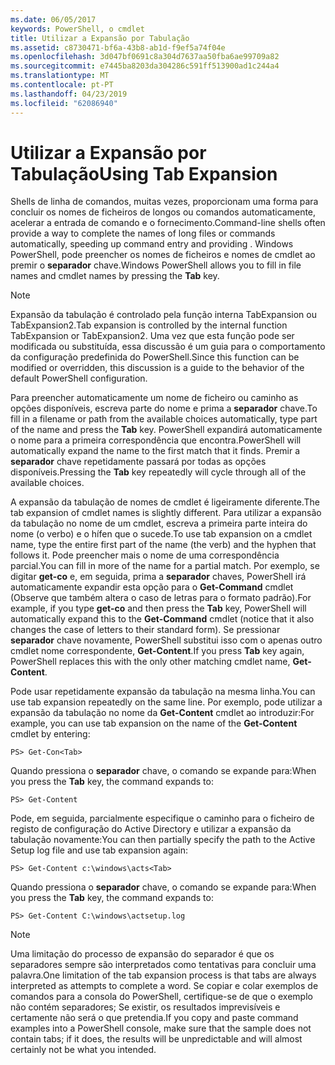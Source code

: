 ```yaml
---
ms.date: 06/05/2017
keywords: PowerShell, o cmdlet
title: Utilizar a Expansão por Tabulação
ms.assetid: c8730471-bf6a-43b8-ab1d-f9ef5a74f04e
ms.openlocfilehash: 3d047bf0691c8a304d7637aa50fba6ae99709a82
ms.sourcegitcommit: e7445ba8203da304286c591ff513900ad1c244a4
ms.translationtype: MT
ms.contentlocale: pt-PT
ms.lasthandoff: 04/23/2019
ms.locfileid: "62086940"
---
```

# <a name="using-tab-expansion"></a><span data-ttu-id="c44ca-103">Utilizar a Expansão por Tabulação</span><span class="sxs-lookup"><span data-stu-id="c44ca-103">Using Tab Expansion</span></span>

<span data-ttu-id="c44ca-104">Shells de linha de comandos, muitas vezes, proporcionam uma forma para concluir os nomes de ficheiros de longos ou comandos automaticamente, acelerar a entrada de comando e o fornecimento.</span><span class="sxs-lookup"><span data-stu-id="c44ca-104">Command-line shells often provide a way to complete the names of long files or commands automatically, speeding up command entry and providing .</span></span> <span data-ttu-id="c44ca-105">Windows PowerShell, pode preencher os nomes de ficheiros e nomes de cmdlet ao premir o **separador** chave.</span><span class="sxs-lookup"><span data-stu-id="c44ca-105">Windows PowerShell allows you to fill in file names and cmdlet names by pressing the **Tab** key.</span></span>

> [!NOTE]
> <span data-ttu-id="c44ca-106">Expansão da tabulação é controlado pela função interna TabExpansion ou TabExpansion2.</span><span class="sxs-lookup"><span data-stu-id="c44ca-106">Tab expansion is controlled by the internal function TabExpansion or TabExpansion2.</span></span> <span data-ttu-id="c44ca-107">Uma vez que esta função pode ser modificada ou substituída, essa discussão é um guia para o comportamento da configuração predefinida do PowerShell.</span><span class="sxs-lookup"><span data-stu-id="c44ca-107">Since this function can be modified or overridden, this discussion is a guide to the behavior of the default PowerShell configuration.</span></span>

<span data-ttu-id="c44ca-108">Para preencher automaticamente um nome de ficheiro ou caminho as opções disponíveis, escreva parte do nome e prima a **separador** chave.</span><span class="sxs-lookup"><span data-stu-id="c44ca-108">To fill in a filename or path from the available choices automatically, type part of the name and press the **Tab** key.</span></span> <span data-ttu-id="c44ca-109">PowerShell expandirá automaticamente o nome para a primeira correspondência que encontra.</span><span class="sxs-lookup"><span data-stu-id="c44ca-109">PowerShell will automatically expand the name to the first match that it finds.</span></span> <span data-ttu-id="c44ca-110">Premir a **separador** chave repetidamente passará por todas as opções disponíveis.</span><span class="sxs-lookup"><span data-stu-id="c44ca-110">Pressing the **Tab** key repeatedly will cycle through all of the available choices.</span></span>

<span data-ttu-id="c44ca-111">A expansão da tabulação de nomes de cmdlet é ligeiramente diferente.</span><span class="sxs-lookup"><span data-stu-id="c44ca-111">The tab expansion of cmdlet names is slightly different.</span></span> <span data-ttu-id="c44ca-112">Para utilizar a expansão da tabulação no nome de um cmdlet, escreva a primeira parte inteira do nome (o verbo) e o hífen que o sucede.</span><span class="sxs-lookup"><span data-stu-id="c44ca-112">To use tab expansion on a cmdlet name, type the entire first part of the name (the verb) and the hyphen that follows it.</span></span> <span data-ttu-id="c44ca-113">Pode preencher mais o nome de uma correspondência parcial.</span><span class="sxs-lookup"><span data-stu-id="c44ca-113">You can fill in more of the name for a partial match.</span></span> <span data-ttu-id="c44ca-114">Por exemplo, se digitar **get-co** e, em seguida, prima a **separador** chaves, PowerShell irá automaticamente expandir esta opção para o **Get-Command** cmdlet (Observe que também altera o caso de letras para o formato padrão).</span><span class="sxs-lookup"><span data-stu-id="c44ca-114">For example, if you type **get-co** and then press the **Tab** key, PowerShell will automatically expand this to the **Get-Command** cmdlet (notice that it also changes the case of letters to their standard form).</span></span> <span data-ttu-id="c44ca-115">Se pressionar **separador** chave novamente, PowerShell substitui isso com o apenas outro cmdlet nome correspondente, **Get-Content**.</span><span class="sxs-lookup"><span data-stu-id="c44ca-115">If you press **Tab** key again, PowerShell replaces this with the only other matching cmdlet name, **Get-Content**.</span></span>

<span data-ttu-id="c44ca-116">Pode usar repetidamente expansão da tabulação na mesma linha.</span><span class="sxs-lookup"><span data-stu-id="c44ca-116">You can use tab expansion repeatedly on the same line.</span></span> <span data-ttu-id="c44ca-117">Por exemplo, pode utilizar a expansão da tabulação no nome da **Get-Content** cmdlet ao introduzir:</span><span class="sxs-lookup"><span data-stu-id="c44ca-117">For example, you can use tab expansion on the name of the **Get-Content** cmdlet by entering:</span></span>

```
PS> Get-Con<Tab>
```

<span data-ttu-id="c44ca-118">Quando pressiona o **separador** chave, o comando se expande para:</span><span class="sxs-lookup"><span data-stu-id="c44ca-118">When you press the **Tab** key, the command expands to:</span></span>

```
PS> Get-Content
```

<span data-ttu-id="c44ca-119">Pode, em seguida, parcialmente especifique o caminho para o ficheiro de registo de configuração do Active Directory e utilizar a expansão da tabulação novamente:</span><span class="sxs-lookup"><span data-stu-id="c44ca-119">You can then partially specify the path to the Active Setup log file and use tab expansion again:</span></span>

```
PS> Get-Content c:\windows\acts<Tab>
```

<span data-ttu-id="c44ca-120">Quando pressiona o **separador** chave, o comando se expande para:</span><span class="sxs-lookup"><span data-stu-id="c44ca-120">When you press the **Tab** key, the command expands to:</span></span>

```
PS> Get-Content C:\windows\actsetup.log
```

> [!NOTE]
> <span data-ttu-id="c44ca-121">Uma limitação do processo de expansão do separador é que os separadores sempre são interpretados como tentativas para concluir uma palavra.</span><span class="sxs-lookup"><span data-stu-id="c44ca-121">One limitation of the tab expansion process is that tabs are always interpreted as attempts to complete a word.</span></span> <span data-ttu-id="c44ca-122">Se copiar e colar exemplos de comandos para a consola do PowerShell, certifique-se de que o exemplo não contém separadores; Se existir, os resultados imprevisíveis e certamente não será o que pretendia.</span><span class="sxs-lookup"><span data-stu-id="c44ca-122">If you copy and paste command examples into a PowerShell console, make sure that the sample does not contain tabs; if it does, the results will be unpredictable and will almost certainly not be what you intended.</span></span>